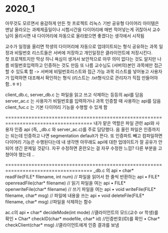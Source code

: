 # 2020_1

아무것도 모르면서 용감하게 만든 첫 프로젝트 리눅스 기반 공유형 다이어리
아이템은 맨날 올라오는 과제제출일이나 시험시간을 다이어리에 매번 적어넣는게 귀찮아서 교수님이 
올리시면 내 다이어리에 자동으로 올라왔으면 좋겠다는 생각에서 시작됨

교수가 일정을 올리면 학생의 다이어리에 자동으로 업데이트되는 형식
공유하는 과목 일정과 비밀번호 리스트들은 서버에 저장하고 개인일정은 클라이언트에 저장시킨다.  
첫 프로젝트지만 막상 하니 욕심이 생겨서 보안적으로 아무 의미 없다는 것도 알지만 나름 비밀번호입력하고 인증하는 것도 만듬
또 나름 교수님도 (서버의)본인 과목에만 접근할 수 있도록 함
-> 서버에 비밀번호리스트와 접근 가능 과목 리스트를 넣어놓고 사용자가 입력하면 대조해서 확인하는 형식
(리스트는 .txt형식으로 관리자가 직접 만들어야함..ㅎㅎ)

client_db.c, server_db.c 는 파일을 읽고 쓰고 삭제하는 등등의 api를 담음
server_ac.c 는 사용자가 비밀번호를 입력하거나 과목 인증할 때 사용하는 api를 담음
client_fuc.c 는 기본 다이어리 기능을 수행할 수 있게 함

====================================================================================
내가 맡은 역할은 파일 관련 api와 사용자 인증 api (즉, _db.c 와 server_ac.c)를 주로 담당했다.
음 올린 파일은 인증까지는 되는데 인증하고 나면 segmentation default가 뜬다.
또 인증파트 빼고 컴파일하면 다이어리 기능은 수행된다는데 내 생각엔 아무래도 api에 대한 업데이트가 
잘 공유가 안되어 생긴 문제일 것같다. 자꾸 수정하면 혼란오는 걸 자꾸 수정한 느낌? 다른 부분을 고쳤어야 했는데 ..

====================================================================================
_db.c 의 api
• char* readFile(FILE* filename, int num) // 파일을 읽어서 한 줄씩 반환하는 api
• FILE* openreadFile(char* filename) // 읽기 파일을 여는 api
• FILE* openwriteFile(char* filename) // 쓰기 파일을 여는 api
• void writeFile(FILE* filename, char* msg) // 파일에 내용을 쓰는 api
• void deleteFile(FILE* filename, char* msg) //파일을 삭제하는 함수

ac.c의 api
• char* decideMode(int mode) //클라이언트의 모드(교수 or 학생)를 확인
• Char* checkID(char* modefile, char* id) //인증번호(ID)를 확인
• Char* checkClient(char* msg) //클라이언트에게 인증 결과를 보냄

